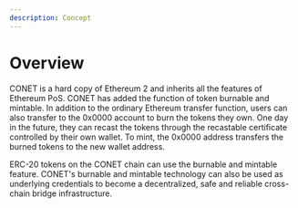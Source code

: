 ```yaml
---
description: Concept
---
```


# Overview

CONET is a hard copy of Ethereum 2 and inherits all the features of Ethereum PoS. CONET has added the function of token burnable and mintable. In addition to the ordinary Ethereum transfer function, users can also transfer to the 0x0000 account to burn the tokens they own. One day in the future, they can recast the tokens through the recastable certificate controlled by their own wallet. To mint, the 0x0000 address transfers the burned tokens to the new wallet address.

ERC-20 tokens on the CONET chain can use the burnable and mintable feature. CONET's burnable and mintable technology can also be used as underlying credentials to become a decentralized, safe and reliable cross-chain bridge infrastructure.
